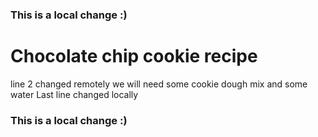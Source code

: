 ### This is a local change :)
# Chocolate chip cookie recipe
line 2 changed remotely
we will need some cookie dough mix and some water
Last line changed locally
### This is a local change :)